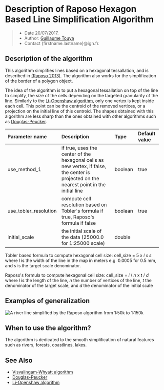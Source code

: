 # Description of Raposo Hexagon Based Line Simplification Algorithm

> - Date 20/07/2017.
> - Author: [Guillaume Touya][1]
> - Contact {firstname.lastname}@ign.fr.



Description of the algorithm
-------------
This algorithm simplifies lines based on a hexagonal tessallation, and is described in [(Raposo 2013)][5]. 
The algorithm also works for the simplification of the border of a polygon object.

The idea of the algorithm is to put a hexagonal tessallation on top of the line to simplify, the size of the cells depending on the targeted granularity of the line.
Similarly to the [Li-Openshaw algorithm][4], only one vertex is kept inside each cell. This point can be the centroid of the removed vertices, or a projection on the initial line of this centroid.
The shapes obtained with this algorithm are less sharp than the ones obtained with other algorithms such as [Douglas-Peucker][3].


| Parameter name        | Description         				| Type 							| Default value			|
|:----------------------|:----------------------------------|:------------------------------|:--------------------------------------------------|
| use_method_1   | if true, uses the center of the hexagonal cells as new vertex, if false, the center is projected on the nearest point in the initial line |  boolean | true 	|
| use_tobler_resolution   | compute cell resolution based on Tobler's formula if true, Raposo's formula if false |  boolean |  true	|
| initial_scale   | the initial scale of the data (25000.0 for 1:25000 scale) |  double |  	|

Tobler based formula to compute hexagonal cell size: cell_size = 5 x *l* x *s*  where *l* is the width of the line in the map in meters e.g. 0.0005 for 0.5 mm, and *s* is the target scale denominator.

Raposo's formula to compute hexagonal cell size: cell_size = *l* / *n* x *t* / *d* where *l* is the length of the line, *n* the number of vertices of the line, *t* the denominator of the target scale, and *d* the denominator of the initial scale

Examples of generalization
-------------
![A river line simplified by the Raposo algorithm from 1:50k to 1:150k](/images/raposo_hydro_150k.png)


When to use the algorithm?
-------------
The algorithm is dedicated to the smooth simplification of natural features such as rivers, forests, coastlines, lakes.


See Also
-------------
- [Visvalingam-Whyatt algorithm][2]
- [Douglas-Peucker][3]
- [Li-Openshaw algorithm][4]


[1]: http://recherche.ign.fr/labos/cogit/english/cv.php?prenom=&nom=Touya
[2]: /visvalingam.md
[3]: /douglas_peucker.md
[4]: /li_openshaw.md
[5]: http://dx.doi.org/10.1080/15230406.2013.803707